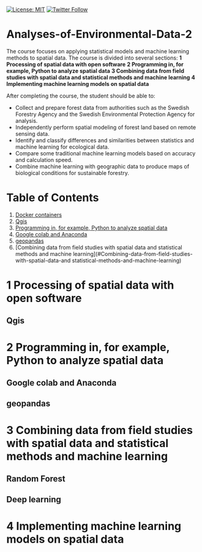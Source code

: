 [![License: MIT](https://img.shields.io/badge/License-MIT-yellow.svg)](https://opensource.org/licenses/MIT)
[![Twitter Follow](https://img.shields.io/twitter/follow/William_Lidberg?style=social)](https://twitter.com/william_lidberg)

# Analyses-of-Environmental-Data-2

The course focuses on applying statistical models and machine learning methods to spatial data. The course is divided into several sections:
**1 Processing of spatial data with open software** 
**2 Programming in, for example, Python to analyze spatial data**
**3 Combining data from field studies with spatial data and statistical methods and machine learning** 
**4 Implementing machine learning models on spatial data**

After completing the course, the student should be able to:
*	Collect and prepare forest data from authorities such as the Swedish Forestry Agency and the Swedish Environmental Protection Agency for analysis.
*	Independently perform spatial modeling of forest land based on remote sensing data.
*	Identify and classify differences and similarities between statistics and machine learning for ecological data.
*	Compare some traditional machine learning models based on accuracy and calculation speed.
*	Combine machine learning with geographic data to produce maps of biological conditions for sustainable forestry.

# Table of  Contents

1. [Docker containers](#Processing-of-spatial-data-with-open-software)
  1. [Qgis](##Qgis)
2. [Programming in, for example, Python to analyze spatial data](#2-Programming-in-Python-to-analyze-spatial-data)
  1. [Google colab and Anaconda](##Google-colab-and-Anaconda)
  2. [geopandas](##geopandas)
3. [Combining data from field studies with spatial data and statistical methods and machine learning](#Combining-data-from-field-studies-with-spatial-data-and statistical-methods-and-machine-learning)


# 1 Processing of spatial data with open software

## Qgis

## 
# 2 Programming in, for example, Python to analyze spatial data

## Google colab and Anaconda

## geopandas


# 3 Combining data from field studies with spatial data and statistical methods and machine learning
## Random Forest

## Deep learning

# 4 Implementing machine learning models on spatial data

